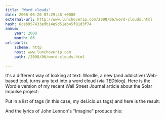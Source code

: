 ```yaml
---
title: "Word clouds"
date: 2008-06-20 07:29:48 +0000
external-url: http://www.lunchoverip.com/2008/06/word-clouds.html
hash: 6cab957433edb14e9d51eb45f81d3f74
annum:
    year: 2008
    month: 06
url-parts:
    scheme: http
    host: www.lunchoverip.com
    path: /2008/06/word-clouds.html

---
```


It's a different way of looking at text: Wordle, a new (and addictive) Web-based tool, turns any text into a word cloud (via TEDblog). Here is the Wordle version of my recent Wall Street Journal article about the Solar Impulse project:








Put in a list of tags (in this case, my del.icio.us tags) and here is the result:








And the lyrics of John Lennon's "Imagine" produce this:







  

